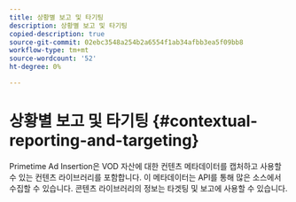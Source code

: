 ```yaml
---
title: 상황별 보고 및 타기팅
description: 상황별 보고 및 타기팅
copied-description: true
source-git-commit: 02ebc3548a254b2a6554f1ab34afbb3ea5f09bb8
workflow-type: tm+mt
source-wordcount: '52'
ht-degree: 0%

---
```


# 상황별 보고 및 타기팅 {#contextual-reporting-and-targeting}

Primetime Ad Insertion은 VOD 자산에 대한 컨텐츠 메타데이터를 캡처하고 사용할 수 있는 컨텐츠 라이브러리를 포함합니다. 이 메타데이터는 API를 통해 많은 소스에서 수집할 수 있습니다. 콘텐츠 라이브러리의 정보는 타겟팅 및 보고에 사용할 수 있습니다.
